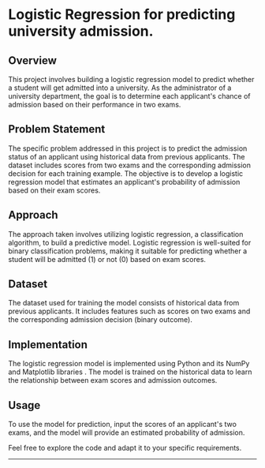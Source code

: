 # Logistic Regression for predicting university admission.

## Overview

This project involves building a logistic regression model to predict whether a student will get admitted into a university. As the administrator of a university department, the goal is to determine each applicant's chance of admission based on their performance in two exams.

## Problem Statement

The specific problem addressed in this project is to predict the admission status of an applicant using historical data from previous applicants. The dataset includes scores from two exams and the corresponding admission decision for each training example. The objective is to develop a logistic regression model that estimates an applicant's probability of admission based on their exam scores.

## Approach

The approach taken involves utilizing logistic regression, a classification algorithm, to build a predictive model. Logistic regression is well-suited for binary classification problems, making it suitable for predicting whether a student will be admitted (1) or not (0) based on exam scores.

## Dataset

The dataset used for training the model consists of historical data from previous applicants. It includes features such as scores on two exams and the corresponding admission decision (binary outcome).

## Implementation

The logistic regression model is implemented using Python and its NumPy and Matplotlib libraries . The model is trained on the historical data to learn the relationship between exam scores and admission outcomes.

## Usage

To use the model for prediction, input the scores of an applicant's two exams, and the model will provide an estimated probability of admission.

Feel free to explore the code and adapt it to your specific requirements.

---
